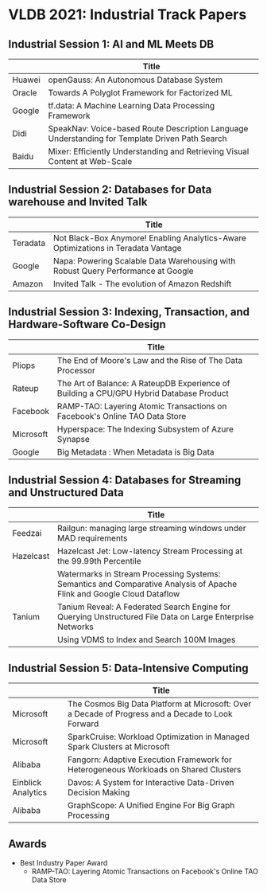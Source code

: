 # VLDB 2021: Industrial Track Papers

## Industrial Session 1: AI and ML Meets DB

|        | Title                                                                                          |
| ------ | ---------------------------------------------------------------------------------------------- |
| Huawei | openGauss: An Autonomous Database System                                                       |
| Oracle | Towards A Polyglot Framework for Factorized ML                                                 |
| Google | tf.data: A Machine Learning Data Processing Framework                                          |
| Didi   | SpeakNav: Voice-based Route Description Language Understanding for Template Driven Path Search |
| Baidu  | Mixer: Efficiently Understanding and Retrieving Visual Content at Web-Scale                    |

## Industrial Session 2: Databases for Data warehouse and Invited Talk

|          | Title                                                                             |
| -------- | --------------------------------------------------------------------------------- |
| Teradata | Not Black-Box Anymore! Enabling Analytics-Aware Optimizations in Teradata Vantage |
| Google   | Napa: Powering Scalable Data Warehousing with Robust Query Performance at Google  |
| Amazon   | Invited Talk - The evolution of Amazon Redshift                                   |

## Industrial Session 3: Indexing, Transaction, and Hardware-Software Co-Design

|           | Title                                                                                   |
| --------- | --------------------------------------------------------------------------------------- |
| Pliops    | The End of Moore's Law and the Rise of The Data Processor                               |
| Rateup    | The Art of Balance: A RateupDB Experience of Building a CPU/GPU Hybrid Database Product |
| Facebook  | RAMP-TAO: Layering Atomic Transactions on Facebook's Online TAO Data Store              |
| Microsoft | Hyperspace: The Indexing Subsystem of Azure Synapse                                     |
| Google    | Big Metadata : When Metadata is Big Data                                                |

## Industrial Session 4: Databases for Streaming and Unstructured Data

|           | Title                                                                                                                 |
| --------- | --------------------------------------------------------------------------------------------------------------------- |
| Feedzai   | Railgun: managing large streaming windows under MAD requirements                                                      |
| Hazelcast | Hazelcast Jet: Low-latency Stream Processing at the 99.99th Percentile                                                |
|           | Watermarks in Stream Processing Systems: Semantics and Comparative Analysis of Apache Flink and Google Cloud Dataflow |
| Tanium    | Tanium Reveal: A Federated Search Engine for Querying Unstructured File Data on Large Enterprise Networks             |
|           | Using VDMS to Index and Search 100M Images                                                                            |

## Industrial Session 5: Data-Intensive Computing

|                    | Title                                                                                             |
| ------------------ | ------------------------------------------------------------------------------------------------- |
| Microsoft          | The Cosmos Big Data Platform at Microsoft: Over a Decade of Progress and a Decade to Look Forward |
| Microsoft          | SparkCruise: Workload Optimization in Managed Spark Clusters at Microsoft                         |
| Alibaba            | Fangorn: Adaptive Execution Framework for Heterogeneous Workloads on Shared Clusters              |
| Einblick Analytics | Davos: A System for Interactive Data-Driven Decision Making                                       |
| Alibaba            | GraphScope: A Unified Engine For Big Graph Processing                                             |

## Awards

- Best Industry Paper Award
  - RAMP-TAO: Layering Atomic Transactions on Facebook's Online TAO Data Store
